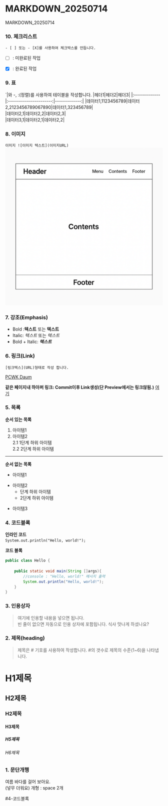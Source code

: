 # MARKDOWN_20250714
MARKDOWN_20250714

### 10. 체크리스트
`- [ ] 또는 - [X]를 사용하여 체크박스를 만듭니다. `  
- [ ] : 미완료된 작업  
- [X] : 완료된 작업  


### 9. 표
`|와 -, :(정렬)를 사용하여 테이블을 작성합니다.
|헤더1|헤더2|헤더3|
|:-------------|:----------------------:|-------------:|
|데이터1,1123456789|데이터2,2123456789067890|데이터1,323456789|  
|데이터2,1|데이터2,2|데이터2,3|  
|데이터3,1|데이터2,1|데이터2,2|  


### 8. 이미지
`이미지 ![이미지 텍스트](이미지URL)`
![레이아웃](https://github.com/hykim-king/MARKDOWN_20250714/blob/main/doc/layout.png)



### 7. 강조(Emphasis)
- Bold :**텍스트** 또는 __텍스트__
- Italic: *텍스트* 또는 _텍스트_
- Bold + Italic: ***텍스트***  


### 6. 링크(Link)
`[링크텍스](URL)형태로 작성 합니다.`  

[PCWK Daum](https://cafe.daum.net/pcwk)

**같은 페이지내 하아퍼 링크: Commit이후 Link생성(단 Preview에서는 링크않됨.)**
[여기](#3-인용상자)

### 5. 목록
**순서 있는 목록**  
1. 아이템1
2. 아이템2  
   2.1 1단계 하위 아이템  
   2.2 2단계 하위 아이템  
---
**순서 없는 목록**  
- 아이템1  
+ 아이템2  
  - 단계 하위 아이템  
  - 2단계 하위 아이템
* 아이템3  


### 4. 코드블록
**인라인 코드**  
`System.out.println("Hello, world!");`

**코드 블록**
```java
public class Hello {

	public static void main(String []args){
		//console : "Hello, world!" 메시지 출력
		System.out.println("Hello, world!");
	}
}
```

### 3. 인용상자
>여기에 인용할 내용을 넣으면 됩니다.  
>빈 줄이 없으면 자동으로 인용 상자에 포함됩니다.
식사 맛나게 하셨나요?


### 2. 제목(heading)
>제목은 # 기호를 사용하여 작성합니다. #의 갯수로 제목의 수준(1~6)을 나타냅니다.
# H1제목
## H2제목
### H2제목
#### H3제목
##### H5제목
###### H6제목

### 1. 문단개행
여름 바다를 걸어 보아요.  
(넣무 더워요)
개형 : space 2개

#4-코드블록


